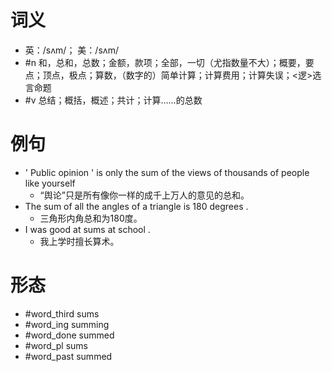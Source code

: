# 词义
- 英：/sʌm/； 美：/sʌm/
- #n 和，总和，总数；金额，款项；全部，一切（尤指数量不大）；概要，要点；顶点，极点；算数，（数字的）简单计算；计算费用；计算失误；<逻>选言命题
- #v 总结；概括，概述；共计；计算……的总数
# 例句
- ' Public opinion ' is only the sum of the views of thousands of people like yourself
	- “舆论”只是所有像你一样的成千上万人的意见的总和。
- The sum of all the angles of a triangle is 180 degrees .
	- 三角形内角总和为180度。
- I was good at sums at school .
	- 我上学时擅长算术。
# 形态
- #word_third sums
- #word_ing summing
- #word_done summed
- #word_pl sums
- #word_past summed
